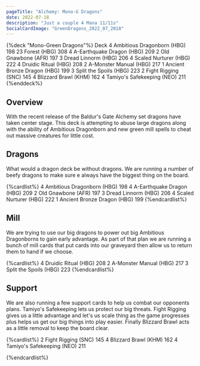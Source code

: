 ```yaml
---
pageTitle: "Alchemy: Mono-G Dragons"
date: 2022-07-18
description: "Just a couple 4 Mana 11/11s"
SocialCardImage: "GreenDragons_2022_07_2018"
---
```


{%deck "Mono-Green Dragons"%}
Deck
4 Ambitious Dragonborn (HBG) 198
23 Forest (HBG) 308
4 A-Earthquake Dragon (HBG) 209
2 Old Gnawbone (AFR) 197
3 Dread Linnorm (HBG) 206
4 Scaled Nurturer (HBG) 222
4 Druidic Ritual (HBG) 208
2 A-Monster Manual (HBG) 217
1 Ancient Bronze Dragon (HBG) 199
3 Split the Spoils (HBG) 223
2 Fight Rigging (SNC) 145
4 Blizzard Brawl (KHM) 162
4 Tamiyo's Safekeeping (NEO) 211
{%enddeck%}

## Overview

With the recent release of the Baldur's Gate Alchemy set dragons have taken center stage. This deck is attempting to abuse large dragons along with the ability of Ambitious Dragonborn and new green mill spells to cheat out massive creatures for little cost. 

## Dragons

What would a dragon deck be without dragons. We are running a number of beefy dragons to make sure e always have the biggest thing on the board. 

{%cardlist%}
4 Ambitious Dragonborn (HBG) 198
4 A-Earthquake Dragon (HBG) 209
2 Old Gnawbone (AFR) 197
3 Dread Linnorm (HBG) 206
4 Scaled Nurturer (HBG) 222
1 Ancient Bronze Dragon (HBG) 199
{%endcardlist%}

## Mill

We are trying to use our big dragons to power out big Ambitious Dragonborns to gain early advantage. As part of that plan we are running a bunch of mill cards that put cards into our graveyard then allow us to return them to hand if we choose. 

{%cardlist%}
4 Druidic Ritual (HBG) 208
2 A-Monster Manual (HBG) 217
3 Split the Spoils (HBG) 223
{%endcardlist%}

## Support

We are also running a few support cards to help us combat our opponents plans. Tamiyo's Safekeeping lets us protect our big threats. Fight Rigging gives us a little advantage and let's us scale thing as the game progresses plus helps us get our big things into play easier. Finally Blizzard Brawl acts as a little removal to keep the board clear. 

{%cardlist%}
2 Fight Rigging (SNC) 145
4 Blizzard Brawl (KHM) 162
4 Tamiyo's Safekeeping (NEO) 211

{%endcardlist%}

